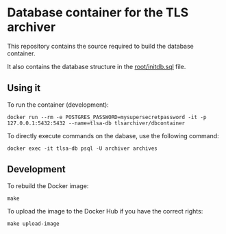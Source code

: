 # Database container for the TLS archiver

This repository contains the source required to build the database container.

It also contains the database structure in the
[root/initdb.sql](root/initdb.sql) file.

## Using it

To run the container (development):

    docker run --rm -e POSTGRES_PASSWORD=mysupersecretpassword -it -p 127.0.0.1:5432:5432 --name=tlsa-db tlsarchiver/dbcontainer

To directly execute commands on the dabase, use the following command:

    docker exec -it tlsa-db psql -U archiver archives

## Development

To rebuild the Docker image:

    make

To upload the image to the Docker Hub if you have the correct rights:

    make upload-image
